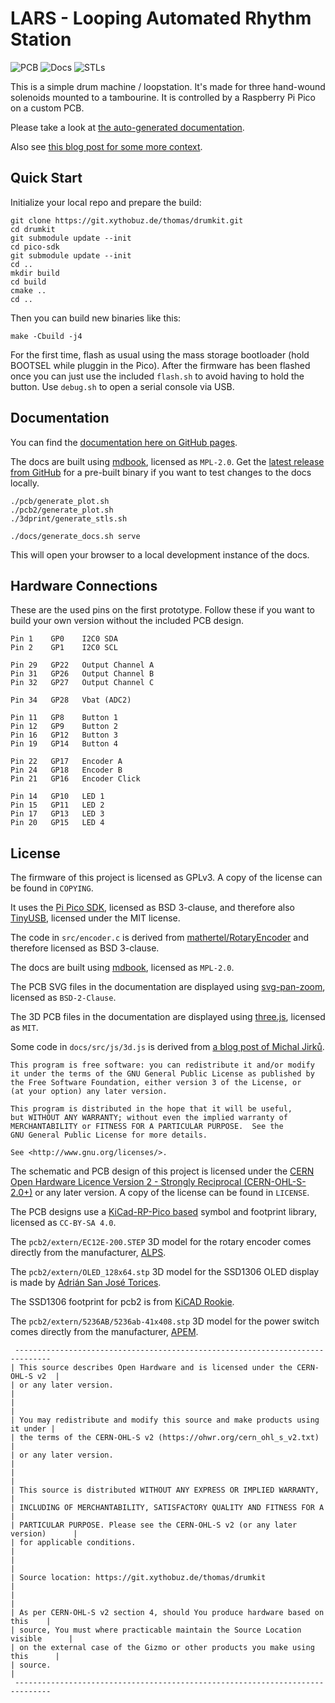 # LARS - Looping Automated Rhythm Station

![PCB](https://github.com/xythobuz/lars/actions/workflows/kicad.yml/badge.svg)
![Docs](https://github.com/xythobuz/lars/actions/workflows/docs.yml/badge.svg)
![STLs](https://github.com/xythobuz/lars/actions/workflows/scad.yml/badge.svg)

This is a simple drum machine / loopstation.
It's made for three hand-wound solenoids mounted to a tambourine.
It is controlled by a Raspberry Pi Pico on a custom PCB.

Please take a look at [the auto-generated documentation](https://xythobuz.github.io/lars/).

Also see [this blog post for some more context](https://www.xythobuz.de/lars.html).

## Quick Start

Initialize your local repo and prepare the build:

    git clone https://git.xythobuz.de/thomas/drumkit.git
    cd drumkit
    git submodule update --init
    cd pico-sdk
    git submodule update --init
    cd ..
    mkdir build
    cd build
    cmake ..
    cd ..

Then you can build new binaries like this:

    make -Cbuild -j4

For the first time, flash as usual using the mass storage bootloader (hold BOOTSEL while pluggin in the Pico).
After the firmware has been flashed once you can just use the included `flash.sh` to avoid having to hold the button.
Use `debug.sh` to open a serial console via USB.

## Documentation

You can find the [documentation here on GitHub pages](https://xythobuz.github.io/lars/).

The docs are built using [mdbook](https://github.com/rust-lang/mdBook), licensed as `MPL-2.0`.
Get the [latest release from GitHub](https://github.com/rust-lang/mdBook/releases) for a pre-built binary if you want to test changes to the docs locally.

    ./pcb/generate_plot.sh
    ./pcb2/generate_plot.sh
    ./3dprint/generate_stls.sh

    ./docs/generate_docs.sh serve

This will open your browser to a local development instance of the docs.

## Hardware Connections

These are the used pins on the first prototype.
Follow these if you want to build your own version without the included PCB design.

    Pin 1    GP0    I2C0 SDA
    Pin 2    GP1    I2C0 SCL

    Pin 29   GP22   Output Channel A
    Pin 31   GP26   Output Channel B
    Pin 32   GP27   Output Channel C

    Pin 34   GP28   Vbat (ADC2)

    Pin 11   GP8    Button 1
    Pin 12   GP9    Button 2
    Pin 16   GP12   Button 3
    Pin 19   GP14   Button 4

    Pin 22   GP17   Encoder A
    Pin 24   GP18   Encoder B
    Pin 21   GP16   Encoder Click

    Pin 14   GP10   LED 1
    Pin 15   GP11   LED 2
    Pin 17   GP13   LED 3
    Pin 20   GP15   LED 4

## License

The firmware of this project is licensed as GPLv3.
A copy of the license can be found in `COPYING`.

It uses the [Pi Pico SDK](https://github.com/raspberrypi/pico-sdk), licensed as BSD 3-clause, and therefore also [TinyUSB](https://github.com/hathach/tinyusb), licensed under the MIT license.

The code in `src/encoder.c` is derived from [mathertel/RotaryEncoder](https://github.com/mathertel/RotaryEncoder) and therefore licensed as BSD 3-clause.

The docs are built using [mdbook](https://github.com/rust-lang/mdBook), licensed as `MPL-2.0`.

The PCB SVG files in the documentation are displayed using [svg-pan-zoom](https://github.com/bumbu/svg-pan-zoom), licensed as `BSD-2-Clause`.

The 3D PCB files in the documentation are displayed using [three.js](hhttps://github.com/mrdoob/three.js), licensed as `MIT`.

Some code in `docs/src/js/3d.js` is derived from [a blog post of Michal Jirků](https://wejn.org/2020/12/cracking-the-threejs-object-fitting-nut/).

    This program is free software: you can redistribute it and/or modify
    it under the terms of the GNU General Public License as published by
    the Free Software Foundation, either version 3 of the License, or
    (at your option) any later version.

    This program is distributed in the hope that it will be useful,
    but WITHOUT ANY WARRANTY; without even the implied warranty of
    MERCHANTABILITY or FITNESS FOR A PARTICULAR PURPOSE.  See the
    GNU General Public License for more details.

    See <http://www.gnu.org/licenses/>.

The schematic and PCB design of this project is licensed under the [CERN Open Hardware Licence Version 2 - Strongly Reciprocal (CERN-OHL-S-2.0+)](https://ohwr.org/cern_ohl_s_v2.txt) or any later version.
A copy of the license can be found in `LICENSE`.

The PCB designs use a [KiCad-RP-Pico based](https://github.com/ncarandini/KiCad-RP-Pico) symbol and footprint library, licensed as `CC-BY-SA 4.0`.

The `pcb2/extern/EC12E-200.STEP` 3D model for the rotary encoder comes directly from the manufacturer, [ALPS](https://tech.alpsalpine.com/e/products/detail/EC12E24204A8/).

The `pcb2/extern/OLED_128x64.stp` 3D model for the SSD1306 OLED display is made by [
Adrián San José Torices](https://grabcad.com/library/pantalla-oled-0-96-128x64-1).

The SSD1306 footprint for pcb2 is from [KiCAD Rookie](https://kicadrookie.blogspot.com/2022/06/ssd1306-i2c-096in-oled-display-kicad_86.html).

The `pcb2/extern/5236AB/5236ab-41x408.stp` 3D model for the power switch comes directly from the manufacturer, [APEM](https://www.apem.com/idec-apem/de/Schalter-f%C3%BCr-Frontplatten/5000M/p/5236AB).

     ------------------------------------------------------------------------------
    | This source describes Open Hardware and is licensed under the CERN-OHL-S v2  |
    | or any later version.                                                        |
    |                                                                              |
    | You may redistribute and modify this source and make products using it under |
    | the terms of the CERN-OHL-S v2 (https://ohwr.org/cern_ohl_s_v2.txt)          |
    | or any later version.                                                        |
    |                                                                              |
    | This source is distributed WITHOUT ANY EXPRESS OR IMPLIED WARRANTY,          |
    | INCLUDING OF MERCHANTABILITY, SATISFACTORY QUALITY AND FITNESS FOR A         |
    | PARTICULAR PURPOSE. Please see the CERN-OHL-S v2 (or any later version)      |
    | for applicable conditions.                                                   |
    |                                                                              |
    | Source location: https://git.xythobuz.de/thomas/drumkit                      |
    |                                                                              |
    | As per CERN-OHL-S v2 section 4, should You produce hardware based on this    |
    | source, You must where practicable maintain the Source Location visible      |
    | on the external case of the Gizmo or other products you make using this      |
    | source.                                                                      |
     ------------------------------------------------------------------------------
